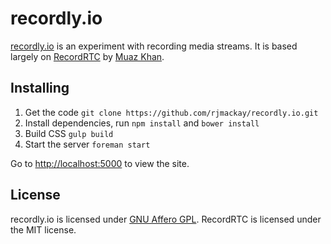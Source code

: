 # recordly.io

[recordly.io](http://recordly.io) is an experiment with recording media streams. It is based largely on [RecordRTC](https://www.webrtc-experiment.com/RecordRTC/) by [Muaz Khan](https://github.com/muaz-khan).

## Installing

1. Get the code `git clone https://github.com/rjmackay/recordly.io.git`
2. Install dependencies, run `npm install` and `bower install`
3. Build CSS `gulp build`
4. Start the server `foreman start`

Go to [http://localhost:5000](http://localhost:5000) to view the site.

## License

recordly.io is licensed under [GNU Affero GPL](https://github.com/rjmackay/recordly.io/blob/master/LICENSE.md). RecordRTC is licensed under the MIT license.